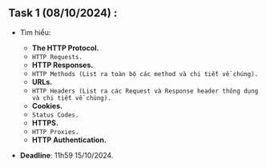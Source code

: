 ## Task 1 (08/10/2024) :
  - Tìm hiểu:
    - **The HTTP Protocol.**
    - `HTTP Requests.`
    - **HTTP Responses.**
    - `HTTP Methods (List ra toàn bộ các method và chi tiết về chúng).`
    - **URLs.**
    - `HTTP Headers (List ra các Request và Response header thông dụng và chi tiết về chúng).`
    - **Cookies.**
    - `Status Codes.`
    - **HTTPS.**
    - `HTTP Proxies.`
    - **HTTP Authentication.**

- **Deadline**: 11h59 15/10/2024.
